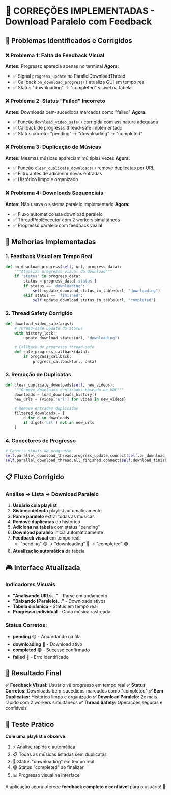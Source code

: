 # 🔧 CORREÇÕES IMPLEMENTADAS - Download Paralelo com Feedback

## 🚨 **Problemas Identificados e Corrigidos**

### ❌ **Problema 1: Falta de Feedback Visual**
**Antes:** Progresso aparecia apenas no terminal
**Agora:**
- ✅ Signal `progress_update` na ParallelDownloadThread
- ✅ Callback `on_download_progress()` atualiza GUI em tempo real
- ✅ Status "downloading" → "completed" visível na tabela

### ❌ **Problema 2: Status "Failed" Incorreto**
**Antes:** Downloads bem-sucedidos marcados como "failed"
**Agora:**
- ✅ Função `download_video_safe()` corrigida com assinatura adequada
- ✅ Callback de progresso thread-safe implementado
- ✅ Status correto: "pending" → "downloading" → "completed"

### ❌ **Problema 3: Duplicação de Músicas**
**Antes:** Mesmas músicas apareciam múltiplas vezes
**Agora:**
- ✅ Função `clear_duplicate_downloads()` remove duplicatas por URL
- ✅ Filtro antes de adicionar novas entradas
- ✅ Histórico limpo e organizado

### ❌ **Problema 4: Downloads Sequenciais**
**Antes:** Não usava o sistema paralelo implementado
**Agora:**
- ✅ Fluxo automático usa download paralelo
- ✅ ThreadPoolExecutor com 2 workers simultâneos
- ✅ Progresso paralelo com feedback visual

## 🎯 **Melhorias Implementadas**

### **1. Feedback Visual em Tempo Real**
```python
def on_download_progress(self, url, progress_data):
    """Atualiza progresso visual do download"""
    if 'status' in progress_data:
        status = progress_data['status']
        if status == 'downloading':
            self.update_download_status_in_table(url, "downloading")
        elif status == 'finished':
            self.update_download_status_in_table(url, "completed")
```

### **2. Thread Safety Corrigido**
```python
def download_video_safe(args):
    # Thread-safe update do status
    with history_lock:
        update_download_status(url, "downloading")

    # Callback de progresso thread-safe
    def safe_progress_callback(data):
        if progress_callback:
            progress_callback(url, data)
```

### **3. Remoção de Duplicatas**
```python
def clear_duplicate_downloads(self, new_videos):
    """Remove downloads duplicados baseado na URL"""
    downloads = load_downloads_history()
    new_urls = {video['url'] for video in new_videos}

    # Remove entradas duplicadas
    filtered_downloads = [
        d for d in downloads
        if d.get('url') not in new_urls
    ]
```

### **4. Conectores de Progresso**
```python
# Conecta sinais de progresso
self.parallel_download_thread.progress_update.connect(self.on_download_progress)
self.parallel_download_thread.all_finished.connect(self.download_finished)
```

## 📋 **Fluxo Corrigido**

### **Análise → Lista → Download Paralelo**
1. **Usuário cola playlist**
2. **Sistema detecta** playlist automaticamente
3. **Parse paralelo** extrai todas as músicas
4. **Remove duplicatas** do histórico
5. **Adiciona na tabela** com status "pending"
6. **Download paralelo** inicia automaticamente
7. **Feedback visual** em tempo real:
   - "pending" 🟡 → "downloading" 🔵 → "completed" 🟢
8. **Atualização automática** da tabela

## 🎮 **Interface Atualizada**

### **Indicadores Visuais:**
- **"Analisando URLs..."** - Parse em andamento
- **"Baixando (Paralelo)..."** - Downloads ativos
- **Tabela dinâmica** - Status em tempo real
- **Progresso individual** - Cada música rastreada

### **Status Corretos:**
- **pending** 🟡 - Aguardando na fila
- **downloading** 🔵 - Download ativo
- **completed** 🟢 - Sucesso confirmado
- **failed** 🔴 - Erro identificado

## 🚀 **Resultado Final**

**✅ Feedback Visual:** Usuário vê progresso em tempo real
**✅ Status Corretos:** Downloads bem-sucedidos marcados como "completed"
**✅ Sem Duplicatas:** Histórico limpo e organizado
**✅ Download Paralelo:** 2x mais rápido com 2 workers simultâneos
**✅ Thread Safety:** Operações seguras e confiáveis

## 🎵 **Teste Prático**

**Cole uma playlist e observe:**
1. ⚡ Análise rápida e automática
2. 📋 Todas as músicas listadas sem duplicatas
3. 🔵 Status "downloading" em tempo real
4. 🟢 Status "completed" ao finalizar
5. 📊 Progresso visual na interface

A aplicação agora oferece **feedback completo e confiável** para o usuário! 🎉
